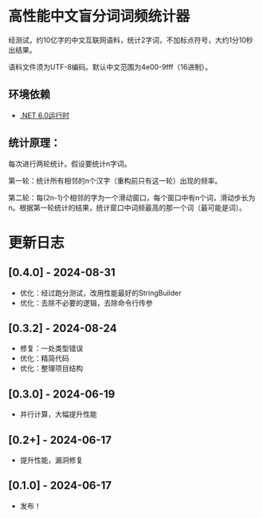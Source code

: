 # 高性能中文盲分词词频统计器

经测试，约10亿字的中文互联网语料，统计2字词，不加标点符号，大约1分10秒出结果。

语料文件须为UTF-8编码。默认中文范围为4e00-9fff（16进制）。

## 环境依赖

- [.NET 6.0运行时](https://dotnet.microsoft.com/zh-cn/download/dotnet/6.0)

## 统计原理：

每次进行两轮统计。假设要统计n字词。

第一轮：统计所有相邻的n个汉字（重构前只有这一轮）出现的频率。

第二轮：每(2n-1)个相邻的字为一个滑动窗口，每个窗口中有n个词，滑动步长为n。根据第一轮统计的结果，统计窗口中词频最高的那一个词（最可能是词）。

# 更新日志

## [0.4.0] - 2024-08-31

- 优化：经过跑分测试，改用性能最好的StringBuilder
- 优化：去除不必要的逻辑，去除命令行传参

## [0.3.2] - 2024-08-24

- 修复：一处类型错误
- 优化：精简代码
- 优化：整理项目结构

## [0.3.0] - 2024-06-19

- 并行计算，大幅提升性能

## [0.2+] - 2024-06-17

- 提升性能，漏洞修复

## [0.1.0] - 2024-06-17

- 发布！